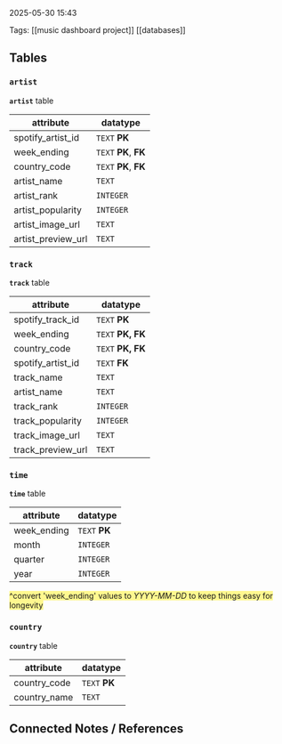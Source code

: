 2025-05-30 15:43

Tags: [[music dashboard project]] [[databases]] 

## **Tables**
### `artist`
**`artist`** table

| attribute          | datatype              |
| ------------------ | --------------------- |
| spotify_artist_id  | `TEXT` **PK**         |
| week_ending        | `TEXT` **PK**, **FK** |
| country_code       | `TEXT` **PK**, **FK** |
| artist_name        | `TEXT`                |
| artist_rank        | `INTEGER`             |
| artist_popularity  | `INTEGER`             |
| artist_image_url   | `TEXT`                |
| artist_preview_url | `TEXT`                |


### `track`
**`track`** table

| attribute         | datatype          |
| ----------------- | ----------------- |
| spotify_track_id  | `TEXT` **PK**     |
| week_ending       | `TEXT` **PK, FK** |
| country_code      | `TEXT` **PK, FK** |
| spotify_artist_id | `TEXT` **FK**     |
| track_name        | `TEXT`            |
| artist_name       | `TEXT`            |
| track_rank        | `INTEGER`         |
| track_popularity  | `INTEGER`         |
| track_image_url   | `TEXT`            |
| track_preview_url | `TEXT`            |

### `time`
**`time`** table

| attribute   | datatype      |
| ----------- | ------------- |
| week_ending | `TEXT` **PK** |
| month       | `INTEGER`     |
| quarter     | `INTEGER`     |
| year        | `INTEGER`     |


<span style="background:#fff88f">^convert 'week_ending' values to *YYYY-MM-DD* to keep things easy for longevity</span>

### `country`

**`country`** table

| attribute    | datatype      |
| ------------ | ------------- |
| country_code | `TEXT` **PK** |
| country_name | `TEXT`        |


## Connected Notes / References

